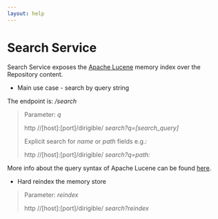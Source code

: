 ```yaml
---
layout: help
---
```


Search Service
===

Search Service exposes the [Apache Lucene](http://lucene.apache.org/) memory index over the Repository content.

* Main use case - search by query string

The endpoint is: */search*

> Parameter: *q*
> 
> http //[host]:[port]/dirigible/ *search?q=[search_query]*
> 
> Explicit search for *name* or *path* fields e.g.:
> 
> http //[host]:[port]/dirigible/ *search?q=path:<term>*


More info about the query syntax of Apache Lucene can be found [here](http://lucene.apache.org/core/2_9_4/queryparsersyntax.html).

* Hard reindex the memory store

> Parameter: *reindex*
> 
> http //[host]:[port]/dirigible/ *search?reindex*


